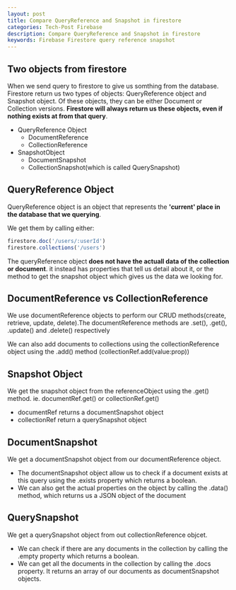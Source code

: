```yaml
---
layout: post
title: Compare QueryReference and Snapshot in firestore
categories: Tech-Post Firebase
description: Compare QueryReference and Snapshot in firestore
keywords: Firebase Firestore query reference snapshot
---
```


## Two objects from firestore
When we send query to firestore to give us somthing from the database. Firestore return us two types of objects: QueryReference object and Snapshot object. Of these objects, they can be either Document or Collection versions.
**Firestore will always return us these objects, even if nothing exists at from that query**.

* QueryReference Object
  * DocumentReference
  * CollectionReference
* SnapshotObject
  * DocumentSnapshot
  * CollectionSnapshot(which is called QuerySnapshot)

## QueryReference Object
QueryReference object is an object that represents the **'current' place in the database that we querying**.

We get them by calling either:
```javaScript
firestore.doc('/users/:userId')
firestore.collections('/users')
```

The queryReference object **does not have the actuall data of the collection or document**. it instead has properties that tell us detail about it, or the method to get the snapshot object which gives us the data we looking for.

## DocumentReference vs CollectionReference
We use documentReference objects to perform our CRUD methods(create, retrieve, update, delete).The documentReference methods are .set(), .get(), .update() and .delete() respectively

We can also add documents to collections using the collectionReference object using the .add() method (collectionRef.add(value:prop))

## Snapshot Object
We get the snapshot object from the referenceObject using the .get() method. ie. documentRef.get() or collectionRef.get()

* documentRef returns a documentSnapshot object
* collectionRef return a querySnapshot object

## DocumentSnapshot
We get a documentSnapshot object from our documentReference object.

* The documentSnapshot object allow us to check if a document exists at this query using the .exists property which returns a boolean.
* We can also get the actual properties on the object by calling the .data() method, which returns us a JSON object of the document

## QuerySnapshot
We get a querySnapshot object from out collectionReference objcet.
* We can check if there are any documents in the collection by calling the .empty property which returns a boolean.
* We can get all the documents in the collection by calling the .docs property. It returns an array of our documents as documentSnapshot objects.

